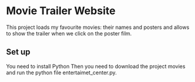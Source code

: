 # Movie Trailer Website
This project loads my favourite movies: their names and posters and allows to show the trailer when we click on the poster film.

## Set up 
You need to install Python 
Then you need to download the project movies and run the python file entertaimet_center.py.

